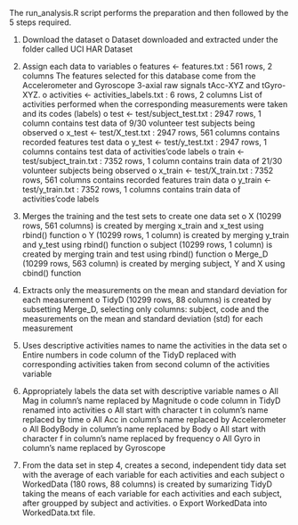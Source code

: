 The run_analysis.R script performs the preparation and then followed by the 5 steps required.
1. Download the dataset
o Dataset downloaded and extracted under the folder called UCI HAR Dataset
2. Assign each data to variables
o features <- features.txt : 561 rows, 2 columns
The features selected for this database come from the Accelerometer and Gyroscope 3-axial raw signals tAcc-XYZ and tGyro-XYZ.
o activities <- activities_labels.txt : 6 rows, 2 columns 
List of activities performed when the corresponding measurements were taken and its codes (labels)
o test <- test/subject_test.txt : 2947 rows, 1 column 
contains test data of 9/30 volunteer test subjects being observed
o x_test <- test/X_test.txt : 2947 rows, 561 columns 
contains recorded features test data
o y_test <- test/y_test.txt : 2947 rows, 1 columns 
contains test data of activities’code labels
o train <- test/subject_train.txt : 7352 rows, 1 column 
contains train data of 21/30 volunteer subjects being observed
o x_train <- test/X_train.txt : 7352 rows, 561 columns 
contains recorded features train data
o y_train <- test/y_train.txt : 7352 rows, 1 columns 
contains train data of activities’code labels
 
3. Merges the training and the test sets to create one data set
o X (10299 rows, 561 columns) is created by merging x_train and x_test using rbind() function
o Y (10299 rows, 1 column) is created by merging y_train and y_test using rbind() function
o subject (10299 rows, 1 column) is created by merging train and test using rbind() function
o Merge_D (10299 rows, 563 column) is created by merging subject, Y and X using cbind() function
 
4. Extracts only the measurements on the mean and standard deviation for each measurement
o TidyD (10299 rows, 88 columns) is created by subsetting Merge_D, selecting only columns: subject, code and the measurements on the mean and standard deviation (std) for each measurement
 
5. Uses descriptive activities names to name the activities in the data set
o Entire numbers in code column of the TidyD replaced with corresponding activities taken from second column of the activities variable
 
6. Appropriately labels the data set with descriptive variable names
o All Mag in column’s name replaced by Magnitude
o code column in TidyD renamed into activities
o All start with character t in column’s name replaced by time
o All Acc in column’s name replaced by Accelerometer
o All BodyBody in column’s name replaced by Body
o All start with character f in column’s name replaced by frequency
o All Gyro in column’s name replaced by Gyroscope
 
7. From the data set in step 4, creates a second, independent tidy data set with the average of each variable for each activities and each subject
o WorkedData (180 rows, 88 columns) is created by sumarizing TidyD taking the means of each variable for each activities and each subject, after groupped by subject and activities.
o Export WorkedData into WorkedData.txt file.
 
